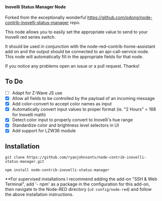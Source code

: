 #### Inovelli Status Manager Node

Forked from the exceptionally wonderful https://github.com/pdong/node-contrib-inovelli-status-manager repo.

This node allows you to easily set the appropriate value to send to your Inovelli red series switch.

It should be used in conjunction with the node-red–contrib-home-assistant add on and the output should
be connected to an api-call-service node. This node will automatically fill in the appropriate fields for that node.

If you notice any problems open an issue or a pull request.  Thanks!

## To Do
-   [ ] Adapt for Z-Wave JS use
-   [x] Allow all fields to be controlled by the payload of an incoming message
-   [x] Add color-convert to accept color names as input
-   [x] Automatically convert input values to proper format (ie. "2 Hours" = 168 for Inovelli math)
-   [x] Detect color input to properly convert to Inovelli's hue range
-   [x] Standardize color and brightness level selectors in UI
-   [x] Add support for LZW36 module

## Installation
```
git clone https://github.com/ryanjohnsontv/node-contrib-inovelli-status-manager.git

npm install node-contrib-inovelli-status-manager
```
**For supervised installations I recommend adding the add-on "SSH & Web Terminal", add '- npm' as a package in the configuration for this add-on, then navigate to the Node-RED directory (```cd config/node-red```) and follow the above installation instructions.
